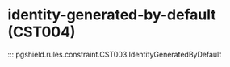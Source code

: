 # identity-generated-by-default (CST004)

::: pgshield.rules.constraint.CST003.IdentityGeneratedByDefault

